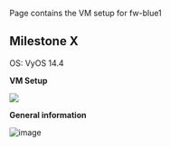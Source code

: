 Page contains the VM setup for fw-blue1

## Milestone X

OS: VyOS 14.4

**VM Setup**

![](C:\Users\oliver.mustoe\AppData\Roaming\marktext\images\2023-02-23-19-44-26-image.png)

**General information**

![image](https://user-images.githubusercontent.com/71083461/221064039-700bf5a7-f90b-4149-b648-ee030db88ba0.png)
